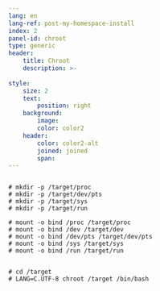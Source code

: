 ```yaml
---
lang: en
lang-ref: post-my-homespace-install
index: 2
panel-id: chroot
type: generic
header:
    title: Chroot
    description: >-
        
style:
    size: 2
    text:
        position: right
    background:
        image:
        color: color2
    header:
        color: color2-alt
        joined: joined
        span:
---
```

<div class="inner columns aligned">
    <div class="span-2">
        <pre><code># mkdir -p /target/proc
# mkdir -p /target/dev/pts
# mkdir -p /target/sys
# mkdir -p /target/run</code></pre>
        <pre><code># mount -o bind /proc /target/proc
# mount -o bind /dev /target/dev
# mount -o bind /dev/pts /target/dev/pts
# mount -o bind /sys /target/sys
# mount -o bind /run /target/run
        </code></pre>
        <pre><code># cd /target
# LANG=C.UTF-8 chroot /target /bin/bash
        </code></pre>
    </div>
</div>


